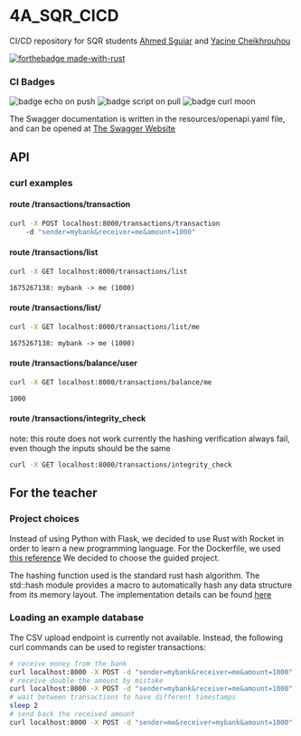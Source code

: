 # 4A_SQR_CICD
CI/CD repository for SQR students [Ahmed Sguiar](https://github.com/SguiarAhmed) and [Yacine Cheikhrouhou](https://github.com/yacinecheikh)

[![forthebadge made-with-rust](http://ForTheBadge.com/images/badges/made-with-rust.svg)](https://www.rust-lang.org)

### CI Badges

![badge echo on push](https://github.com/yacinecheikh/4A_SQR_CICD/actions/workflows/echo.yml/badge.svg)
![badge script on pull](https://github.com/yacinecheikh/4A_SQR_CICD/actions/workflows/onpull.yml/badge.svg)
![badge curl moon](https://github.com/yacinecheikh/4A_SQR_CICD/actions/workflows/mooncurl.yml/badge.svg)

The Swagger documentation is written in the resources/openapi.yaml file, and can be opened at [The Swagger Website](https://editor.swagger.io/)

## API

### curl examples

#### route /transactions/transaction
```bash
curl -X POST localhost:8000/transactions/transaction
    -d "sender=mybank&receiver=me&amount=1000"
```


#### route /transactions/list
```bash
curl -X GET localhost:8000/transactions/list
```
```
1675267138: mybank -> me (1000)
```


#### route /transactions/list/<user>
```bash
curl -X GET localhost:8000/transactions/list/me
```
```text
1675267138: mybank -> me (1000)
```

#### route /transactions/balance/user
```bash
curl -X GET localhost:8000/transactions/balance/me
```
```text
1000
```

#### route /transactions/integrity_check
note: this route does not work currently
the hashing verification always fail, even though the inputs should be the same
```bash
curl -X GET localhost:8000/transactions/integrity_check
```



## For the teacher

### Project choices
Instead of using Python with Flask, we decided to use Rust with Rocket in order to learn a new programming language.
For the Dockerfile, we used [this reference](https://www.koyeb.com/tutorials/deploy-a-rust-web-app-with-rocket)
We decided to choose the guided project.

The hashing function used is the standard rust hash algorithm.
The std::hash module provides a macro to automatically hash any data structure from its memory layout.
The implementation details can be found [here](https://nnethercote.github.io/2021/12/08/a-brutally-effective-hash-function-in-rust.html)



### Loading an example database

The CSV upload endpoint is currently not available.
Instead, the following curl commands can be used to register transactions:
```bash
# receive money from the bank
curl localhost:8000 -X POST -d "sender=mybank&receiver=me&amount=1000"
# receive double the amount by mistake
curl localhost:8000 -X POST -d "sender=mybank&receiver=me&amount=1000"
# wait between transactions to have different timestamps
sleep 2
# send back the received amount
curl localhost:8000 -X POST -d "sender=me&receiver=mybank&amount=1000"
```


